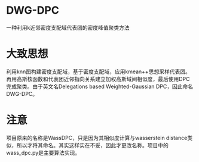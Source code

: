 # DWG-DPC
一种利用k近邻密度支配域代表团的密度峰值聚类方法
# 大致思想
利用knn图构建密度支配域，基于密度支配域，应用kmean++思想采样代表团。再用高斯核函数和代表团近邻指向关系建立加权高斯域间相似度，最后使用DPC完成聚类。由于英文名Delegations based Weighted-Gaussian DPC，因此命名DWG-DPC。
# 注意
项目原来的名称是WassDPC，只是因为其相似度计算与wasserstein distance类似，所以才将其命名。其实这样实在不妥，因此才更改名称。项目中的wass_dpc.py是主要算法实现。
